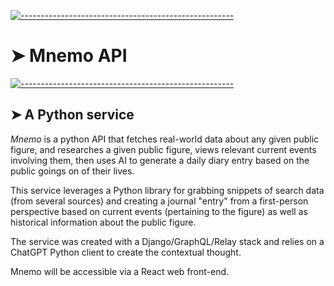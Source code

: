 <!-- ⚠️ This README has been generated from the file(s) "blueprint.md" ⚠️-->
[![-----------------------------------------------------](https://raw.githubusercontent.com/andreasbm/readme/master/assets/lines/colored.png)](#mnemo-api)

# ➤ Mnemo API

[![-----------------------------------------------------](https://raw.githubusercontent.com/andreasbm/readme/master/assets/lines/colored.png)](#a-python-service)

## ➤ A Python service

_Mnemo_ is a python API that fetches real-world data about any given public figure, and researches a given public figure, views relevant current events involving them, then uses AI to generate a daily diary entry based on the public goings on of their lives.

This service leverages a Python library for grabbing snippets of search data (from several sources) and creating a journal "entry" from a first-person perspective based on current events (pertaining to the figure) as well as historical information about the public figure.

The service was created with a Django/GraphQL/Relay stack and relies on a ChatGPT Python client to create the contextual thought.

Mnemo will be accessible via a React web front-end.

